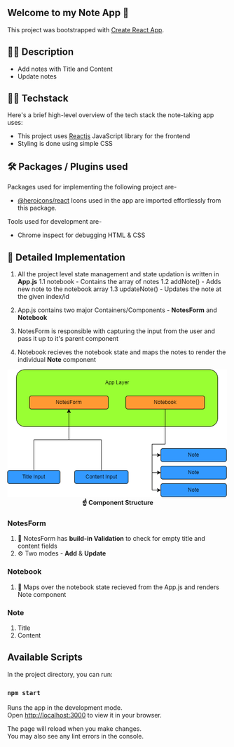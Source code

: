 ## Welcome to my Note App 🤩

This project was bootstrapped with [Create React App](https://github.com/facebook/create-react-app).

## 🦸‍♂️ Description

- Add notes with Title and Content
- Update notes

## 👨‍💻 Techstack

Here's a brief high-level overview of the tech stack the note-taking app uses:

- This project uses [Reactjs](https://reactjs.org/) JavaScript library for the frontend
- Styling is done using simple CSS

## 🛠 Packages / Plugins used

Packages used for implementing the following project are-

- [@heroicons/react](https://heroicons.com/)
  Icons used in the app are imported effortlessly from this package.

Tools used for development are-

- Chrome inspect for debugging HTML & CSS

## 🔎 Detailed Implementation

1. All the project level state management and state updation is written in <b>App.js</b>
   1.1 notebook - Contains the array of notes
   1.2 addNote() - Adds new note to the notebook array
   1.3 updateNote() - Updates the note at the given index/id

2. App.js contains two major Containers/Components - <b>NotesForm</b> and <b>Notebook</b>
3. NotesForm is responsible with capturing the input from the user and pass it up to it's parent component
4. Notebook recieves the notebook state and maps the notes to render the individual <b>Note</b> component

<img src="public/Phera.drawio.png" />
<div style="display:flex;align-items:center; justify-content:center;"><b>☝ Component Structure</b></div>

### NotesForm

1. 👮 NotesForm has <b> build-in Validation</b> to check for empty title and content fields
2. ⚙ Two modes - <b>Add</b> & <b>Update</b>

### Notebook

1. 📒 Maps over the notebook state recieved from the App.js and renders Note component

### Note

1. Title
2. Content

## Available Scripts

In the project directory, you can run:

### `npm start`

Runs the app in the development mode.\
Open [http://localhost:3000](http://localhost:3000) to view it in your browser.

The page will reload when you make changes.\
You may also see any lint errors in the console.
